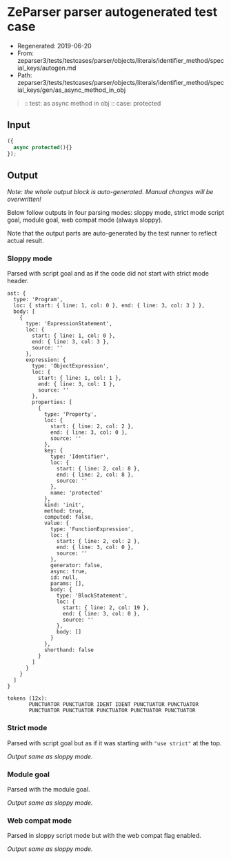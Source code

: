 # ZeParser parser autogenerated test case

- Regenerated: 2019-06-20
- From: zeparser3/tests/testcases/parser/objects/literals/identifier_method/special_keys/autogen.md
- Path: zeparser3/tests/testcases/parser/objects/literals/identifier_method/special_keys/gen/as_async_method_in_obj

> :: test: as async method in obj
> :: case: protected

## Input


`````js
({
  async protected(){}
});
`````

## Output

_Note: the whole output block is auto-generated. Manual changes will be overwritten!_

Below follow outputs in four parsing modes: sloppy mode, strict mode script goal, module goal, web compat mode (always sloppy).

Note that the output parts are auto-generated by the test runner to reflect actual result.

### Sloppy mode

Parsed with script goal and as if the code did not start with strict mode header.

`````
ast: {
  type: 'Program',
  loc: { start: { line: 1, col: 0 }, end: { line: 3, col: 3 } },
  body: [
    {
      type: 'ExpressionStatement',
      loc: {
        start: { line: 1, col: 0 },
        end: { line: 3, col: 3 },
        source: ''
      },
      expression: {
        type: 'ObjectExpression',
        loc: {
          start: { line: 1, col: 1 },
          end: { line: 3, col: 1 },
          source: ''
        },
        properties: [
          {
            type: 'Property',
            loc: {
              start: { line: 2, col: 2 },
              end: { line: 3, col: 0 },
              source: ''
            },
            key: {
              type: 'Identifier',
              loc: {
                start: { line: 2, col: 8 },
                end: { line: 2, col: 8 },
                source: ''
              },
              name: 'protected'
            },
            kind: 'init',
            method: true,
            computed: false,
            value: {
              type: 'FunctionExpression',
              loc: {
                start: { line: 2, col: 2 },
                end: { line: 3, col: 0 },
                source: ''
              },
              generator: false,
              async: true,
              id: null,
              params: [],
              body: {
                type: 'BlockStatement',
                loc: {
                  start: { line: 2, col: 19 },
                  end: { line: 3, col: 0 },
                  source: ''
                },
                body: []
              }
            },
            shorthand: false
          }
        ]
      }
    }
  ]
}

tokens (12x):
       PUNCTUATOR PUNCTUATOR IDENT IDENT PUNCTUATOR PUNCTUATOR
       PUNCTUATOR PUNCTUATOR PUNCTUATOR PUNCTUATOR PUNCTUATOR
`````

### Strict mode

Parsed with script goal but as if it was starting with `"use strict"` at the top.

_Output same as sloppy mode._

### Module goal

Parsed with the module goal.

_Output same as sloppy mode._

### Web compat mode

Parsed in sloppy script mode but with the web compat flag enabled.

_Output same as sloppy mode._
